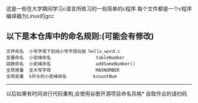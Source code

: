 这是一些在大学期间学习c语言所练习的一些简单的c程序
	每个文件都是一个c程序
	编译器为Linux的gcc

以下是本仓库中的命名规则:(可能会有修改)
---
	文件命名  小写字母下划线小写字母后缀 hello_word.c  
	变量命名  小驼峰命名                 tableNumber  
	函数命名  小驼峰命名                 addSomeNumber()  
	全局常量  全大写字母                 MAXNUMBER  
	全局变量  k开头的小驼峰命名          kcountNum  
---
以后如果有时间进行代码重构,会使用谷歌开源项目命名风格*
自取作业的请扫码
    
	
